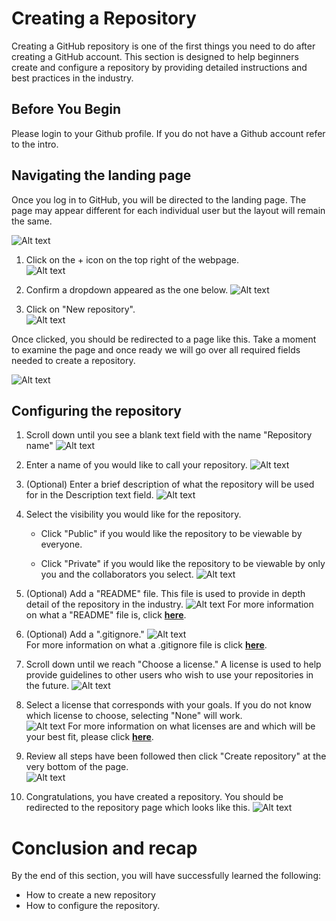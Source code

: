 # Creating a Repository

Creating a GitHub repository is one of the first things you need to do after creating a GitHub account.
This section is designed to help beginners create and configure a repository by providing detailed instructions and best practices in the industry.

## Before You Begin

Please login to your Github profile. If you do not have a Github account refer to the intro.

## Navigating the landing page

Once you log in to GitHub, you will be directed to the landing page. The page may appear different for each individual user but the layout will remain the same.

![Alt text](https://gcdnb.pbrd.co/images/Px1c5cdjot8s.png?o=1)

1. Click on the + icon on the top right of the webpage. <br>
![Alt text](https://gcdnb.pbrd.co/images/Lrc36dW7213F.png?o=1 )

2. Confirm a dropdown appeared as the one below.
![Alt text](https://gcdnb.pbrd.co/images/Tjbss6Wg4nqM.png?o=1 )

3. Click on "New repository". <br>
![Alt text](https://gcdnb.pbrd.co/images/1x4eQQKC1cDU.png?o=1 )

Once clicked, you should be redirected to a page like this. Take a moment to examine the page and once ready we will go over all required fields needed to create a repository.

![Alt text](https://gcdnb.pbrd.co/images/5IouJOtYoMZ5.png?o=1 )

## Configuring the repository

1. Scroll down until you see a blank text field with the name "Repository name"
![Alt text](https://gcdnb.pbrd.co/images/tjH7z4fxCd0l.png?o=1 )

2. Enter a name of you would like to call your repository.
![Alt text](https://gcdnb.pbrd.co/images/cmMn7APRgzmt.png?o=1 )

3. (Optional) Enter a brief description of what the repository will be used for in the Description text field.
![Alt text](https://gcdnb.pbrd.co/images/pwPHwUq4dkyN.png?o=11 )

4. Select the visibility you would like for the repository.

    * Click "Public" if you would like the repository to be viewable by everyone.

    * Click "Private" if you would like the repository to be viewable by only you and the collaborators you select.
![Alt text](https://gcdnb.pbrd.co/images/5gF5KiqDvPbt.png?o=1 )

5. (Optional) Add a "README" file. This file is used to provide in depth detail of the repository in the industry.
![Alt text](https://gcdnb.pbrd.co/images/7zw1fF7XXeJt.png?o=1 )
For more information on what a "README" file is, click [**here**](https://docs.github.com/en/repositories/managing-your-repositorys-settings-and-features/customizing-your-repository/about-readmes).

6. (Optional) Add a ".gitignore."
![Alt text](https://gcdnb.pbrd.co/images/i8GnBijugwM7.png?o=1) <br>
For more information on what a .gitignore file is click [**here**](https://docs.github.com/en/get-started/getting-started-with-git/ignoring-files).

7. Scroll down until we reach "Choose a license." A license is used to help provide guidelines to other users who wish to use your repositories in the future.
![Alt text](https://gcdnb.pbrd.co/images/d3cTeybPSJ9C.png?o=1)

8. Select a license that corresponds with your goals. If you do not know which license to choose, selecting "None" will work.<br>
![Alt text](https://gcdnb.pbrd.co/images/BEt0ccKoWZrh.png?o=1 )
For more information on what licenses are and which will be your best fit, please click [**here**](https://docs.github.com/en/repositories/managing-your-repositorys-settings-and-features/customizing-your-repository/licensing-a-repository).

9. Review all steps have been followed then click "Create repository" at the very bottom of the page.<br>
![Alt text](https://gcdnb.pbrd.co/images/B89nWvKOsaby.png?o=1 )

10. Congratulations, you have created a repository. You should be redirected to the repository page which looks like this.
![Alt text](https://gcdnb.pbrd.co/images/m2xtCN6JxLHY.png?o=1 )

# Conclusion and recap

By the end of this section, you will have successfully learned the following:

* How to create a new repository
* How to configure the repository.
